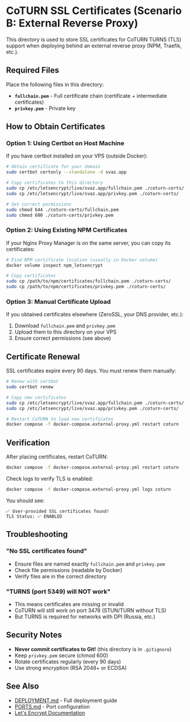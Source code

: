 # CoTURN SSL Certificates (Scenario B: External Reverse Proxy)

This directory is used to store SSL certificates for CoTURN TURNS (TLS) support when deploying behind an external reverse proxy (NPM, Traefik, etc.).

## Required Files

Place the following files in this directory:

- **`fullchain.pem`** - Full certificate chain (certificate + intermediate certificates)
- **`privkey.pem`** - Private key

## How to Obtain Certificates

### Option 1: Using Certbot on Host Machine

If you have certbot installed on your VPS (outside Docker):

```bash
# Obtain certificate for your domain
sudo certbot certonly --standalone -d svaz.app

# Copy certificates to this directory
sudo cp /etc/letsencrypt/live/svaz.app/fullchain.pem ./coturn-certs/
sudo cp /etc/letsencrypt/live/svaz.app/privkey.pem ./coturn-certs/

# Set correct permissions
sudo chmod 644 ./coturn-certs/fullchain.pem
sudo chmod 600 ./coturn-certs/privkey.pem
```

### Option 2: Using Existing NPM Certificates

If your Nginx Proxy Manager is on the same server, you can copy its certificates:

```bash
# Find NPM certificate location (usually in Docker volume)
docker volume inspect npm_letsencrypt

# Copy certificates
sudo cp /path/to/npm/certificates/fullchain.pem ./coturn-certs/
sudo cp /path/to/npm/certificates/privkey.pem ./coturn-certs/
```

### Option 3: Manual Certificate Upload

If you obtained certificates elsewhere (ZeroSSL, your DNS provider, etc.):

1. Download `fullchain.pem` and `privkey.pem`
2. Upload them to this directory on your VPS
3. Ensure correct permissions (see above)

## Certificate Renewal

SSL certificates expire every 90 days. You must renew them manually:

```bash
# Renew with certbot
sudo certbot renew

# Copy new certificates
sudo cp /etc/letsencrypt/live/svaz.app/fullchain.pem ./coturn-certs/
sudo cp /etc/letsencrypt/live/svaz.app/privkey.pem ./coturn-certs/

# Restart CoTURN to load new certificates
docker compose -f docker-compose.external-proxy.yml restart coturn
```

## Verification

After placing certificates, restart CoTURN:

```bash
docker compose -f docker-compose.external-proxy.yml restart coturn
```

Check logs to verify TLS is enabled:

```bash
docker compose -f docker-compose.external-proxy.yml logs coturn
```

You should see:
```
✅ User-provided SSL certificates found!
TLS Status: ✅ ENABLED
```

## Troubleshooting

### "No SSL certificates found"

- Ensure files are named exactly `fullchain.pem` and `privkey.pem`
- Check file permissions (readable by Docker)
- Verify files are in the correct directory

### "TURNS (port 5349) will NOT work"

- This means certificates are missing or invalid
- CoTURN will still work on port 3478 (STUN/TURN without TLS)
- But TURNS is required for networks with DPI (Russia, etc.)

## Security Notes

- **Never commit certificates to Git!** (this directory is in `.gitignore`)
- Keep `privkey.pem` secure (chmod 600)
- Rotate certificates regularly (every 90 days)
- Use strong encryption (RSA 2048+ or ECDSA)

## See Also

- [DEPLOYMENT.md](../DEPLOYMENT.md) - Full deployment guide
- [PORTS.md](../PORTS.md) - Port configuration
- [Let's Encrypt Documentation](https://letsencrypt.org/docs/)

